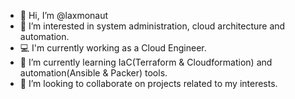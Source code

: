 - 👋 Hi, I’m @laxmonaut
- 👀 I’m interested in system administration, cloud architecture and automation.
- 💻 I'm currently working as a Cloud Engineer.
- 🌱 I’m currently learning IaC(Terraform & Cloudformation) and automation(Ansible & Packer) tools.
- 💞️ I’m looking to collaborate on projects related to my interests.
